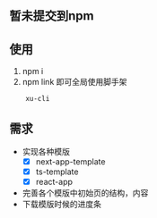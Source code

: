 ## 暂未提交到npm
## 使用
1. npm i
2. npm link
即可全局使用脚手架
```
    xu-cli
```
## 需求
+ 实现各种模版
  + [x] next-app-template
  + [x] ts-template
  + [x] react-app

+ 完善各个模版中初始页的结构，内容
+ 下载模版时候的进度条